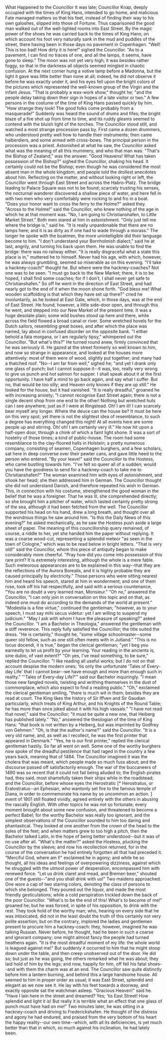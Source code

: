 What
Happened
to
the
Councillor
It
was
late;
Councillor
Knap,
deeply
occupied
with
the
times
of
King
Hans,
intended
to
go
home,
and
malicious
Fate
managed
matters
so
that
his
feet,
instead
of
finding
their
way
to
his
own
galoshes,
slipped
into
those
of
Fortune.
Thus
caparisoned
the
good
man
walked
out
of
the
well-lighted
rooms
into
East
Street.
By
the
magic
power
of
the
shoes
he
was
carried
back
to
the
times
of
King
Hans;
on
which
account
his
foot
very
naturally
sank
in
the
mud
and
puddles
of
the
street,
there
having
been
in
those
days
no
pavement
in
Copenhagen.
"Well!
This
is
too
bad!
How
dirty
it
is
here!"
sighed
the
Councillor.
"As
to
a
pavement,
I
can
find
no
traces
of
one,
and
all
the
lamps,
it
seems,
have
gone
to
sleep."
The
moon
was
not
yet
very
high;
it
was
besides
rather
foggy,
so
that
in
the
darkness
all
objects
seemed
mingled
in
chaotic
confusion.
At
the
next
corner
hung
a
votive
lamp
before
a
Madonna,
but
the
light
it
gave
was
little
better
than
none
at
all;
indeed,
he
did
not
observe
it
before
he
was
exactly
under
it,
and
his
eyes
fell
upon
the
bright
colors
of
the
pictures
which
represented
the
well-known
group
of
the
Virgin
and
the
infant
Jesus.
"That
is
probably
a
wax-work
show,"
thought
he;
"and
the
people
delay
taking
down
their
sign
in
hopes
of
a
late
visitor
or
two."
A
few
persons
in
the
costume
of
the
time
of
King
Hans
passed
quickly
by
him.
"How
strange
they
look!
The
good
folks
come
probably
from
a
masquerade!"
Suddenly
was
heard
the
sound
of
drums
and
fifes;
the
bright
blaze
of
a
fire
shot
up
from
time
to
time,
and
its
ruddy
gleams
seemed
to
contend
with
the
bluish
light
of
the
torches.
The
Councillor
stood
still,
and
watched
a
most
strange
procession
pass
by.
First
came
a
dozen
drummers,
who
understood
pretty
well
how
to
handle
their
instruments;
then
came
halberdiers,
and
some
armed
with
cross-bows.
The
principal
person
in
the
procession
was
a
priest.
Astonished
at
what
he
saw,
the
Councillor
asked
what
was
the
meaning
of
all
this
mummery,
and
who
that
man
was.
"That's
the
Bishop
of
Zealand,"
was
the
answer.
"Good
Heavens!
What
has
taken
possession
of
the
Bishop?"
sighed
the
Councillor,
shaking
his
head.
It
certainly
could
not
be
the
Bishop;
even
though
he
was
considered
the
most
absent
man
in
the
whole
kingdom,
and
people
told
the
drollest
anecdotes
about
him.
Reflecting
on
the
matter,
and
without
looking
right
or
left,
the
Councillor
went
through
East
Street
and
across
the
Habro-Platz.
The
bridge
leading
to
Palace
Square
was
not
to
be
found;
scarcely
trusting
his
senses,
the
nocturnal
wanderer
discovered
a
shallow
piece
of
water,
and
here
fell
in
with
two
men
who
very
comfortably
were
rocking
to
and
fro
in
a
boat.
"Does
your
honor
want
to
cross
the
ferry
to
the
Holme?"
asked
they.
"Across
to
the
Holme!"
said
the
Councillor,
who
knew
nothing
of
the
age
in
which
he
at
that
moment
was.
"No,
I
am
going
to
Christianshafen,
to
Little
Market
Street."
Both
men
stared
at
him
in
astonishment.
"Only
just
tell
me
where
the
bridge
is,"
said
he.
"It
is
really
unpardonable
that
there
are
no
lamps
here;
and
it
is
as
dirty
as
if
one
had
to
wade
through
a
morass."
The
longer
he
spoke
with
the
boatmen,
the
more
unintelligible
did
their
language
become
to
him.
"I
don't
understand
your
Bornholmish
dialect,"
said
he
at
last,
angrily,
and
turning
his
back
upon
them.
He
was
unable
to
find
the
bridge:
there
was
no
railway
either.
"It
is
really
disgraceful
what
a
state
this
place
is
in,"
muttered
he
to
himself.
Never
had
his
age,
with
which,
however,
he
was
always
grumbling,
seemed
so
miserable
as
on
this
evening.
"I'll
take
a
hackney-coach!"
thought
he.
But
where
were
the
hackney-coaches?
Not
one
was
to
be
seen.
"I
must
go
back
to
the
New
Market;
there,
it
is
to
be
hoped,
I
shall
find
some
coaches;
for
if
I
don't,
I
shall
never
get
safe
to
Christianshafen."
So
off
he
went
in
the
direction
of
East
Street,
and
had
nearly
got
to
the
end
of
it
when
the
moon
shone
forth.
"God
bless
me!
What
wooden
scaffolding
is
that
which
they
have
set
up
there?"
cried
he
involuntarily,
as
he
looked
at
East
Gate,
which,
in
those
days,
was
at
the
end
of
East
Street.
He
found,
however,
a
little
side-door
open,
and
through
this
he
went,
and
stepped
into
our
New
Market
of
the
present
time.
It
was
a
huge
desolate
plain;
some
wild
bushes
stood
up
here
and
there,
while
across
the
field
flowed
a
broad
canal
or
river.
Some
wretched
hovels
for
the
Dutch
sailors,
resembling
great
boxes,
and
after
which
the
place
was
named,
lay
about
in
confused
disorder
on
the
opposite
bank.
"I
either
behold
a
fata
morgana,
or
I
am
regularly
tipsy,"
whimpered
out
the
Councillor.
"But
what's
this?"
He
turned
round
anew,
firmly
convinced
that
he
was
seriously
ill.
He
gazed
at
the
street
formerly
so
well
known
to
him,
and
now
so
strange
in
appearance,
and
looked
at
the
houses
more
attentively:
most
of
them
were
of
wood,
slightly
put
together;
and
many
had
a
thatched
roof.
"No--I
am
far
from
well,"
sighed
he;
"and
yet
I
drank
only
one
glass
of
punch;
but
I
cannot
suppose
it--it
was,
too,
really
very
wrong
to
give
us
punch
and
hot
salmon
for
supper.
I
shall
speak
about
it
at
the
first
opportunity.
I
have
half
a
mind
to
go
back
again,
and
say
what
I
suffer.
But
no,
that
would
be
too
silly;
and
Heaven
only
knows
if
they
are
up
still."
He
looked
for
the
house,
but
it
had
vanished.
"It
is
really
dreadful,"
groaned
he
with
increasing
anxiety;
"I
cannot
recognise
East
Street
again;
there
is
not
a
single
decent
shop
from
one
end
to
the
other!
Nothing
but
wretched
huts
can
I
see
anywhere;
just
as
if
I
were
at
Ringstead.
Oh!
I
am
ill!
I
can
scarcely
bear
myself
any
longer.
Where
the
deuce
can
the
house
be?
It
must
be
here
on
this
very
spot;
yet
there
is
not
the
slightest
idea
of
resemblance,
to
such
a
degree
has
everything
changed
this
night!
At
all
events
here
are
some
people
up
and
stirring.
Oh!
oh!
I
am
certainly
very
ill."
He
now
hit
upon
a
half-open
door,
through
a
chink
of
which
a
faint
light
shone.
It
was
a
sort
of
hostelry
of
those
times;
a
kind
of
public-house.
The
room
had
some
resemblance
to
the
clay-floored
halls
in
Holstein;
a
pretty
numerous
company,
consisting
of
seamen,
Copenhagen
burghers,
and
a
few
scholars,
sat
here
in
deep
converse
over
their
pewter
cans,
and
gave
little
heed
to
the
person
who
entered.
"By
your
leave!"
said
the
Councillor
to
the
Hostess,
who
came
bustling
towards
him.
"I've
felt
so
queer
all
of
a
sudden;
would
you
have
the
goodness
to
send
for
a
hackney-coach
to
take
me
to
Christianshafen?"
The
woman
examined
him
with
eyes
of
astonishment,
and
shook
her
head;
she
then
addressed
him
in
German.
The
Councillor
thought
she
did
not
understand
Danish,
and
therefore
repeated
his
wish
in
German.
This,
in
connection
with
his
costume,
strengthened
the
good
woman
in
the
belief
that
he
was
a
foreigner.
That
he
was
ill,
she
comprehended
directly;
so
she
brought
him
a
pitcher
of
water,
which
tasted
certainly
pretty
strong
of
the
sea,
although
it
had
been
fetched
from
the
well.
The
Councillor
supported
his
head
on
his
hand,
drew
a
long
breath,
and
thought
over
all
the
wondrous
things
he
saw
around
him.
"Is
this
the
Daily
News
of
this
evening?"
he
asked
mechanically,
as
he
saw
the
Hostess
push
aside
a
large
sheet
of
paper.
The
meaning
of
this
councillorship
query
remained,
of
course,
a
riddle
to
her,
yet
she
handed
him
the
paper
without
replying.
It
was
a
coarse
wood-cut,
representing
a
splendid
meteor
"as
seen
in
the
town
of
Cologne,"
which
was
to
be
read
below
in
bright
letters.
"That
is
very
old!"
said
the
Councillor,
whom
this
piece
of
antiquity
began
to
make
considerably
more
cheerful.
"Pray
how
did
you
come
into
possession
of
this
rare
print?
It
is
extremely
interesting,
although
the
whole
is
a
mere
fable.
Such
meteorous
appearances
are
to
be
explained
in
this
way--that
they
are
the
reflections
of
the
Aurora
Borealis,
and
it
is
highly
probable
they
are
caused
principally
by
electricity."
Those
persons
who
were
sitting
nearest
him
and
heard
his
speech,
stared
at
him
in
wonderment;
and
one
of
them
rose,
took
off
his
hat
respectfully,
and
said
with
a
serious
countenance,
"You
are
no
doubt
a
very
learned
man,
Monsieur."
"Oh
no,"
answered
the
Councillor,
"I
can
only
join
in
conversation
on
this
topic
and
on
that,
as
indeed
one
must
do
according
to
the
demands
of
the
world
at
present."
"Modestia
is
a
fine
virtue,"
continued
the
gentleman;
"however,
as
to
your
speech,
I
must
say
mihi
secus
videtur:
yet
I
am
willing
to
suspend
my
judicium."
"May
I
ask
with
whom
I
have
the
pleasure
of
speaking?"
asked
the
Councillor.
"I
am
a
Bachelor
in
Theologia,"
answered
the
gentleman
with
a
stiff
reverence.
This
reply
fully
satisfied
the
Councillor;
the
title
suited
the
dress.
"He
is
certainly,"
thought
he,
"some
village
schoolmaster--some
queer
old
fellow,
such
as
one
still
often
meets
with
in
Jutland."
"This
is
no
locus
docendi,
it
is
true,"
began
the
clerical
gentleman;
"yet
I
beg
you
earnestly
to
let
us
profit
by
your
learning.
Your
reading
in
the
ancients
is,
sine
dubio,
of
vast
extent?"
"Oh
yes,
I've
read
something,
to
be
sure,"
replied
the
Councillor.
"I
like
reading
all
useful
works;
but
I
do
not
on
that
account
despise
the
modern
ones;
'tis
only
the
unfortunate
'Tales
of
Every-day
Life'
that
I
cannot
bear--we
have
enough
and
more
than
enough
such
in
reality."
"'Tales
of
Every-day
Life?'"
said
our
Bachelor
inquiringly.
"I
mean
those
new
fangled
novels,
twisting
and
writhing
themselves
in
the
dust
of
commonplace,
which
also
expect
to
find
a
reading
public."
"Oh,"
exclaimed
the
clerical
gentleman
smiling,
"there
is
much
wit
in
them;
besides
they
are
read
at
court.
The
King
likes
the
history
of
Sir
Iffven
and
Sir
Gaudian
particularly,
which
treats
of
King
Arthur,
and
his
Knights
of
the
Round
Table;
he
has
more
than
once
joked
about
it
with
his
high
vassals."
"I
have
not
read
that
novel,"
said
the
Councillor;
"it
must
be
quite
a
new
one,
that
Heiberg
has
published
lately."
"No,"
answered
the
theologian
of
the
time
of
King
Hans:
"that
book
is
not
written
by
a
Heiberg,
but
was
imprinted
by
Godfrey
von
Gehmen."
"Oh,
is
that
the
author's
name?"
said
the
Councillor.
"It
is
a
very
old
name,
and,
as
well
as
I
recollect,
he
was
the
first
printer
that
appeared
in
Denmark."
"Yes,
he
is
our
first
printer,"
replied
the
clerical
gentleman
hastily.
So
far
all
went
on
well.
Some
one
of
the
worthy
burghers
now
spoke
of
the
dreadful
pestilence
that
had
raged
in
the
country
a
few
years
back,
meaning
that
of
1484.
The
Councillor
imagined
it
was
the
cholera
that
was
meant,
which
people
made
so
much
fuss
about;
and
the
discourse
passed
off
satisfactorily
enough.
The
war
of
the
buccaneers
of
1490
was
so
recent
that
it
could
not
fail
being
alluded
to;
the
English
pirates
had,
they
said,
most
shamefully
taken
their
ships
while
in
the
roadstead;
and
the
Councillor,
before
whose
eyes
the
Herostratic
[*
Herostratus,
or
Eratostratus--an
Ephesian,
who
wantonly
set
fire
to
the
famous
temple
of
Diana,
in
order
to
commemorate
his
name
by
so
uncommon
an
action.
]
event
of
1801
still
floated
vividly,
agreed
entirely
with
the
others
in
abusing
the
rascally
English.
With
other
topics
he
was
not
so
fortunate;
every
moment
brought
about
some
new
confusion,
and
threatened
to
become
a
perfect
Babel;
for
the
worthy
Bachelor
was
really
too
ignorant,
and
the
simplest
observations
of
the
Councillor
sounded
to
him
too
daring
and
phantastical.
They
looked
at
one
another
from
the
crown
of
the
head
to
the
soles
of
the
feet;
and
when
matters
grew
to
too
high
a
pitch,
then
the
Bachelor
talked
Latin,
in
the
hope
of
being
better
understood--but
it
was
of
no
use
after
all.
"What's
the
matter?"
asked
the
Hostess,
plucking
the
Councillor
by
the
sleeve;
and
now
his
recollection
returned,
for
in
the
course
of
the
conversation
he
had
entirely
forgotten
all
that
had
preceded
it.
"Merciful
God,
where
am
I!"
exclaimed
he
in
agony;
and
while
he
so
thought,
all
his
ideas
and
feelings
of
overpowering
dizziness,
against
which
he
struggled
with
the
utmost
power
of
desperation,
encompassed
him
with
renewed
force.
"Let
us
drink
claret
and
mead,
and
Bremen
beer,"
shouted
one
of
the
guests--"and
you
shall
drink
with
us!"
Two
maidens
approached.
One
wore
a
cap
of
two
staring
colors,
denoting
the
class
of
persons
to
which
she
belonged.
They
poured
out
the
liquor,
and
made
the
most
friendly
gesticulations;
while
a
cold
perspiration
trickled
down
the
back
of
the
poor
Councillor.
"What's
to
be
the
end
of
this!
What's
to
become
of
me!"
groaned
he;
but
he
was
forced,
in
spite
of
his
opposition,
to
drink
with
the
rest.
They
took
hold
of
the
worthy
man;
who,
hearing
on
every
side
that
he
was
intoxicated,
did
not
in
the
least
doubt
the
truth
of
this
certainly
not
very
polite
assertion;
but
on
the
contrary,
implored
the
ladies
and
gentlemen
present
to
procure
him
a
hackney-coach:
they,
however,
imagined
he
was
talking
Russian.
Never
before,
he
thought,
had
he
been
in
such
a
coarse
and
ignorant
company;
one
might
almost
fancy
the
people
had
turned
heathens
again.
"It
is
the
most
dreadful
moment
of
my
life:
the
whole
world
is
leagued
against
me!"
But
suddenly
it
occurred
to
him
that
he
might
stoop
down
under
the
table,
and
then
creep
unobserved
out
of
the
door.
He
did
so;
but
just
as
he
was
going,
the
others
remarked
what
he
was
about;
they
laid
hold
of
him
by
the
legs;
and
now,
happily
for
him,
off
fell
his
fatal
shoes--and
with
them
the
charm
was
at
an
end.
The
Councillor
saw
quite
distinctly
before
him
a
lantern
burning,
and
behind
this
a
large
handsome
house.
All
seemed
to
him
in
proper
order
as
usual;
it
was
East
Street,
splendid
and
elegant
as
we
now
see
it.
He
lay
with
his
feet
towards
a
doorway,
and
exactly
opposite
sat
the
watchman
asleep.
"Gracious
Heaven!"
said
he.
"Have
I
lain
here
in
the
street
and
dreamed?
Yes;
'tis
East
Street!
How
splendid
and
light
it
is!
But
really
it
is
terrible
what
an
effect
that
one
glass
of
punch
must
have
had
on
me!"
Two
minutes
later,
he
was
sitting
in
a
hackney-coach
and
driving
to
Frederickshafen.
He
thought
of
the
distress
and
agony
he
had
endured,
and
praised
from
the
very
bottom
of
his
heart
the
happy
reality--our
own
time--which,
with
all
its
deficiencies,
is
yet
much
better
than
that
in
which,
so
much
against
his
inclination,
he
had
lately
been.
